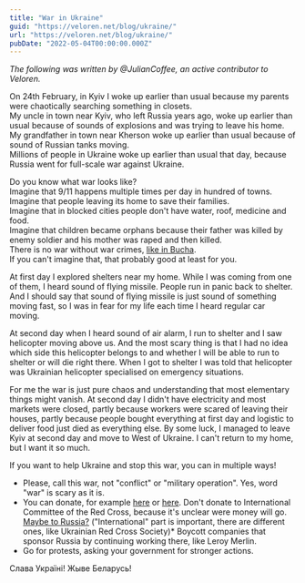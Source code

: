 ```yaml
---
title: "War in Ukraine"
guid: "https://veloren.net/blog/ukraine/"
url: "https://veloren.net/blog/ukraine/"
pubDate: "2022-05-04T00:00:00.000Z"
---
```


_The following was written by @JulianCoffee, an active contributor to Veloren._

On 24th February, in Kyiv I woke up earlier than usual because my parents were chaotically searching something in closets.  
My uncle in town near Kyiv, who left Russia years ago, woke up earlier than usual because of sounds of explosions and was trying to leave his home.  
My grandfather in town near Kherson woke up earlier than usual because of sound of Russian tanks moving.  
Millions of people in Ukraine woke up earlier than usual that day, because Russia went for full-scale war against Ukraine.

Do you know what war looks like?  
Imagine that 9/11 happens multiple times per day in hundred of towns.  
Imagine that people leaving its home to save their families.  
Imagine that in blocked cities people don't have water, roof, medicine and food.  
Imagine that children became orphans because their father was killed by enemy soldier and his mother was raped and then killed.  
There is no war without war crimes, [like in Bucha](https://youtu.be/oJHhB85huXQ).  
If you can't imagine that, that probably good at least for you.

At first day I explored shelters near my home. While I was coming from one of them, I heard sound of flying missile. People run in panic back to shelter. And I should say that sound of flying missile is just sound of something moving fast, so I was in fear for my life each time I heard regular car moving.

At second day when I heard sound of air alarm, I run to shelter and I saw helicopter moving above us. And the most scary thing is that I had no idea which side this helicopter belongs to and whether I will be able to run to shelter or will die right there. When I got to shelter I was told that helicopter was Ukrainian helicopter specialised on emergency situations.

For me the war is just pure chaos and understanding that most elementary things might vanish. At second day I didn't have electricity and most markets were closed, partly because workers were scared of leaving their houses, partly because people bought everything at first day and logistic to deliver food just died as everything else. By some luck, I managed to leave Kyiv at second day and move to West of Ukraine. I can't return to my home, but I want it so much.

If you want to help Ukraine and stop this war, you can in multiple ways!

*   Please, call this war, not "conflict" or "military operation". Yes, word "war" is scary as it is.
*   You can donate, for example [here](https://twitter.com/Ukraine/status/1505513001742487555) or [here](https://putina.net/). Don't donate to International Committee of the Red Cross, because it's unclear were money will go. [Maybe to Russia?](https://www.rada.gov.ua/en/news/News/220991.html) ("International" part is important, there are different ones, like Ukrainian Red Cross Society)\* Boycott companies that sponsor Russia by continuing working there, like Leroy Merlin.
*   Go for protests, asking your government for stronger actions.

Слава Україні! Жыве Беларусь!